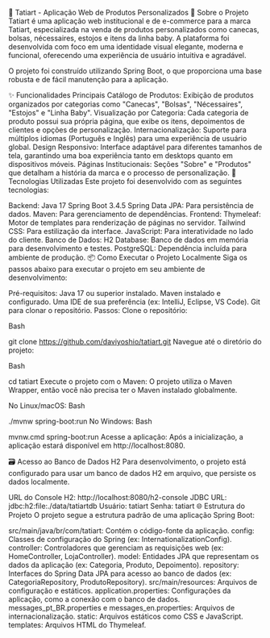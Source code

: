 🎨 Tatiart - Aplicação Web de Produtos Personalizados
📖 Sobre o Projeto
Tatiart é uma aplicação web institucional e de e-commerce para a marca Tatiart, especializada na venda de produtos personalizados como canecas, bolsas, nécessaires, estojos e itens da linha baby. A plataforma foi desenvolvida com foco em uma identidade visual elegante, moderna e funcional, oferecendo uma experiência de usuário intuitiva e agradável.

O projeto foi construído utilizando Spring Boot, o que proporciona uma base robusta e de fácil manutenção para a aplicação.

✨ Funcionalidades Principais
Catálogo de Produtos: Exibição de produtos organizados por categorias como "Canecas", "Bolsas", "Nécessaires", "Estojos" e "Linha Baby".
Visualização por Categoria: Cada categoria de produto possui sua própria página, que exibe os itens, depoimentos de clientes e opções de personalização.
Internacionalização: Suporte para múltiplos idiomas (Português e Inglês) para uma experiência de usuário global.
Design Responsivo: Interface adaptável para diferentes tamanhos de tela, garantindo uma boa experiência tanto em desktops quanto em dispositivos móveis.
Páginas Institucionais: Seções "Sobre" e "Produtos" que detalham a história da marca e o processo de personalização.
🚀 Tecnologias Utilizadas
Este projeto foi desenvolvido com as seguintes tecnologias:

Backend:
Java 17
Spring Boot 3.4.5
Spring Data JPA: Para persistência de dados.
Maven: Para gerenciamento de dependências.
Frontend:
Thymeleaf: Motor de templates para renderização de páginas no servidor.
Tailwind CSS: Para estilização da interface.
JavaScript: Para interatividade no lado do cliente.
Banco de Dados:
H2 Database: Banco de dados em memória para desenvolvimento e testes.
PostgreSQL: Dependência incluída para ambiente de produção.
📦 Como Executar o Projeto Localmente
Siga os passos abaixo para executar o projeto em seu ambiente de desenvolvimento:

Pré-requisitos:
Java 17 ou superior instalado.
Maven instalado e configurado.
Uma IDE de sua preferência (ex: IntelliJ, Eclipse, VS Code).
Git para clonar o repositório.
Passos:
Clone o repositório:

Bash

git clone https://github.com/daviyoshio/tatiart.git
Navegue até o diretório do projeto:

Bash

cd tatiart
Execute o projeto com o Maven:
O projeto utiliza o Maven Wrapper, então você não precisa ter o Maven instalado globalmente.

No Linux/macOS:
Bash

./mvnw spring-boot:run
No Windows:
Bash

mvnw.cmd spring-boot:run
Acesse a aplicação:
Após a inicialização, a aplicação estará disponível em http://localhost:8080.

🗃️ Acesso ao Banco de Dados H2
Para desenvolvimento, o projeto está configurado para usar um banco de dados H2 em arquivo, que persiste os dados localmente.

URL do Console H2: http://localhost:8080/h2-console
JDBC URL: jdbc:h2:file:./data/tatiartdb
Usuário: tatiart
Senha: tatiart
🌐 Estrutura do Projeto
O projeto segue a estrutura padrão de uma aplicação Spring Boot:

src/main/java/br/com/tatiart: Contém o código-fonte da aplicação.
config: Classes de configuração do Spring (ex: InternationalizationConfig).
controller: Controladores que gerenciam as requisições web (ex: HomeController, LojaController).
model: Entidades JPA que representam os dados da aplicação (ex: Categoria, Produto, Depoimento).
repository: Interfaces do Spring Data JPA para acesso ao banco de dados (ex: CategoriaRepository, ProdutoRepository).
src/main/resources: Arquivos de configuração e estáticos.
application.properties: Configurações da aplicação, como a conexão com o banco de dados.
messages_pt_BR.properties e messages_en.properties: Arquivos de internacionalização.
static: Arquivos estáticos como CSS e JavaScript.
templates: Arquivos HTML do Thymeleaf.
